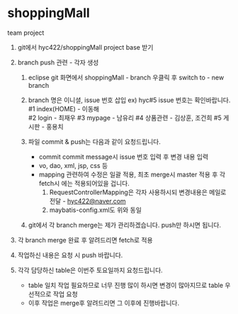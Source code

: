 # shoppingMall
team project
1. git에서 hyc422/shoppingMall project base 받기
2. branch push 관련 - 각자 생성
    1) eclipse git 화면에서 shoppingMall - branch 우클릭 후 switch to - new branch
    2) branch 명은 이니셜, issue 번호 삽입
        ex) hyc#5
            issue 번호는 확인바랍니다.
            #1 index(HOME)  - 이동해   
            #2 login        - 최재우
            #3 mypage       - 남유리
            #4 상품관련      - 김상훈, 조건희
            #5 게시판        - 홍용치
    3) 파일 commit & push는 다음과 같이 요청드립니다.
       - commit commit message시 issue 번호 입력 후 변경 내용 입력
       - vo, dao, xml, jsp, css 등
       - mapping 관련하여 수정은 일괄 적용, 최초 merge시 master 적용 후 각 fetch시 에는 적용되어있을 겁니다.
         1) RequestControllerMapping은 각자 사용하시되 변경내용은 메일로 전달 - hyc422@naver.com
         2) maybatis-config.xml도 위와 동일
       
    4) git에서 각 branch merge는 제가 관리하겠습니다. push만 하시면 됩니다.
    
3. 각 branch merge 완료 후 알려드리면 fetch로 적용

4. 작업하신 내용은 요청 시 push 바랍니다.

5. 각각 담당하신 table은 이번주 토요일까지 요청드립니다. 
   - table 일치 작업 필요하므로 너무 진행 많이 하시면 변경이 많아지므로 table 우선적으로 작업 요청
   - 이후 작업은 merge후 알려드리면 그 이후에 진행바랍니다.

